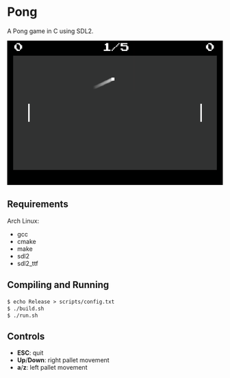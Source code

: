 # Pong

A Pong game in C using SDL2.

![game screenshot](screenshots/game.png)

## Requirements

Arch Linux:
- gcc
- cmake
- make
- sdl2
- sdl2_ttf

## Compiling and Running
```console
$ echo Release > scripts/config.txt
$ ./build.sh
$ ./run.sh
```

## Controls

- **ESC**: quit
- **Up**/**Down**: right pallet movement
- **a**/**z**: left pallet movement
